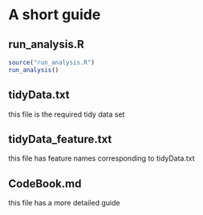 # A short guide
## run_analysis.R
``` R
source("run_analysis.R")
run_analysis()
```
## tidyData.txt
this file is the required tidy data set
## tidyData_feature.txt
this file has feature names corresponding to tidyData.txt
## CodeBook.md 
this file has a more detailed guide